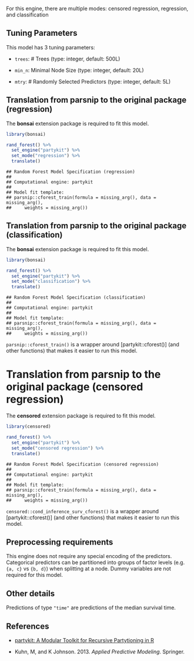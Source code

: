 


For this engine, there are multiple modes: censored regression, regression, and classification

## Tuning Parameters



This model has 3 tuning parameters:

- `trees`: # Trees (type: integer, default: 500L)

- `min_n`: Minimal Node Size (type: integer, default: 20L)

- `mtry`: # Randomly Selected Predictors (type: integer, default: 5L)

## Translation from parsnip to the original package (regression)

The **bonsai** extension package is required to fit this model.


```r
library(bonsai)

rand_forest() %>% 
  set_engine("partykit") %>% 
  set_mode("regression") %>% 
  translate()
```

```
## Random Forest Model Specification (regression)
## 
## Computational engine: partykit 
## 
## Model fit template:
## parsnip::cforest_train(formula = missing_arg(), data = missing_arg(), 
##     weights = missing_arg())
```

## Translation from parsnip to the original package (classification)

The **bonsai** extension package is required to fit this model.


```r
library(bonsai)

rand_forest() %>% 
  set_engine("partykit") %>% 
  set_mode("classification") %>% 
  translate()
```

```
## Random Forest Model Specification (classification)
## 
## Computational engine: partykit 
## 
## Model fit template:
## parsnip::cforest_train(formula = missing_arg(), data = missing_arg(), 
##     weights = missing_arg())
```

`parsnip::cforest_train()` is a wrapper around [partykit::cforest()] (and other functions) that makes it easier to run this model. 

# Translation from parsnip to the original package (censored regression)

The **censored** extension package is required to fit this model.


```r
library(censored)

rand_forest() %>% 
  set_engine("partykit") %>% 
  set_mode("censored regression") %>% 
  translate()
```

```
## Random Forest Model Specification (censored regression)
## 
## Computational engine: partykit 
## 
## Model fit template:
## parsnip::cforest_train(formula = missing_arg(), data = missing_arg(), 
##     weights = missing_arg())
```

`censored::cond_inference_surv_cforest()` is a wrapper around [partykit::cforest()] (and other functions) that makes it easier to run this model. 


## Preprocessing requirements


This engine does not require any special encoding of the predictors. Categorical predictors can be partitioned into groups of factor levels (e.g. `{a, c}` vs `{b, d}`) when splitting at a node. Dummy variables are not required for this model. 

## Other details



Predictions of type `"time"` are predictions of the median survival time.

## References

 - [partykit: A Modular Toolkit for Recursive Partytioning in R](https://jmlr.org/papers/v16/hothorn15a.html)

 - Kuhn, M, and K Johnson. 2013. _Applied Predictive Modeling_. Springer.
